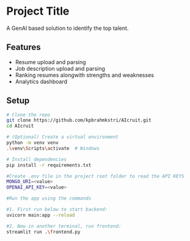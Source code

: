 # Project Title

A GenAI based solution to identify the top talent.

## Features

- Resume upload and parsing
- Job description upload and parsing
- Ranking resumes alongwith strengths and weaknesses
- Analytics dashboard

## Setup

```bash
# Clone the repo
git clone https://github.com/kpbrahmkstri/AIcruit.git
cd AIcruit

# (Optional) Create a virtual environment
python -m venv venv
.\venv\Scripts\activate  # Windows

# Install dependencies
pip install -r requirements.txt

#Create .env file in the project root folder to read the API KEYS
MONGO_URI=<value>
OPENAI_API_KEY=<value>

#Run the app using the commands

#1. First run below to start backend:
uvicorn main:app --reload

#2. Now in another terminal, run frontend:
streamlit run .\frontend.py
